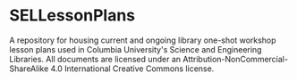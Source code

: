 # SELLessonPlans
A repository for housing current and ongoing library one-shot workshop lesson plans used in Columbia University's Science and Engineering Libraries. All documents are licensed under an Attribution-NonCommercial-ShareAlike 4.0 International Creative Commons license.
